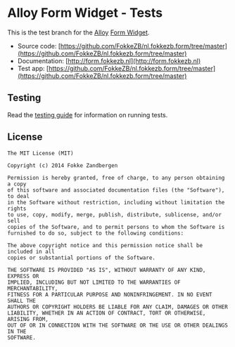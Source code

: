 # Alloy Form Widget - Tests

This is the test branch for the [Alloy](http://appcelerator.com/alloy) [Form Widget](https://github.com/FokkeZB/nl.fokkezb.form/tree/master).

* Source code: [https://github.com/FokkeZB/nl.fokkezb.form/tree/master](https://github.com/FokkeZB/nl.fokkezb.form/tree/master)
* Documentation: [http://form.fokkezb.nl](http://form.fokkezb.nl)
* Test app: [https://github.com/FokkeZB/nl.fokkezb.form/tree/master](https://github.com/FokkeZB/nl.fokkezb.form/tree/master)

## Testing

Read the [testing guide](http://form.fokkezb.nl/docs/index.html#!/guide/testing) for information on running tests.

## License

	The MIT License (MIT)
	
	Copyright (c) 2014 Fokke Zandbergen
	
	Permission is hereby granted, free of charge, to any person obtaining a copy
	of this software and associated documentation files (the "Software"), to deal
	in the Software without restriction, including without limitation the rights
	to use, copy, modify, merge, publish, distribute, sublicense, and/or sell
	copies of the Software, and to permit persons to whom the Software is
	furnished to do so, subject to the following conditions:
	
	The above copyright notice and this permission notice shall be included in all
	copies or substantial portions of the Software.
	
	THE SOFTWARE IS PROVIDED "AS IS", WITHOUT WARRANTY OF ANY KIND, EXPRESS OR
	IMPLIED, INCLUDING BUT NOT LIMITED TO THE WARRANTIES OF MERCHANTABILITY,
	FITNESS FOR A PARTICULAR PURPOSE AND NONINFRINGEMENT. IN NO EVENT SHALL THE
	AUTHORS OR COPYRIGHT HOLDERS BE LIABLE FOR ANY CLAIM, DAMAGES OR OTHER
	LIABILITY, WHETHER IN AN ACTION OF CONTRACT, TORT OR OTHERWISE, ARISING FROM,
	OUT OF OR IN CONNECTION WITH THE SOFTWARE OR THE USE OR OTHER DEALINGS IN THE
	SOFTWARE.